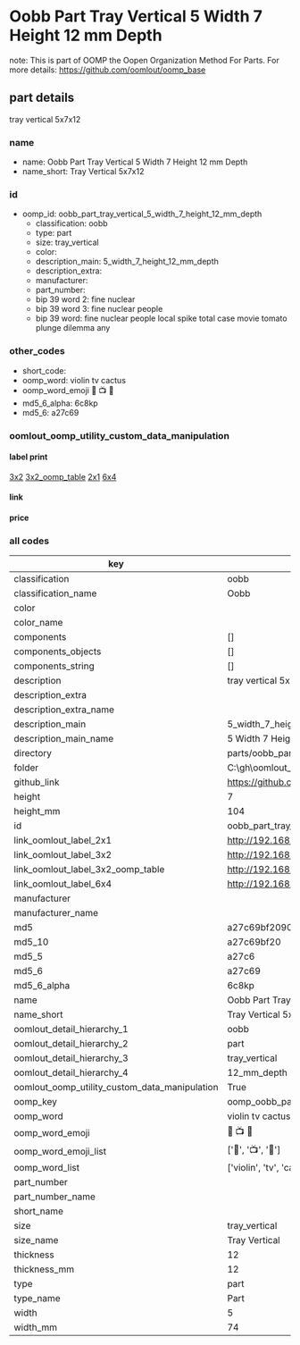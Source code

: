 # Oobb Part Tray Vertical 5 Width 7 Height 12 mm Depth  

note: This is part of OOMP the Oopen Organization Method For Parts. For more details: https://github.com/oomlout/oomp_base

##  part details
  



tray vertical 5x7x12



### name
* name: Oobb Part Tray Vertical 5 Width 7 Height 12 mm Depth
* name_short: Tray Vertical 5x7x12 
### id
* oomp_id: oobb_part_tray_vertical_5_width_7_height_12_mm_depth
  * classification: oobb
  * type: part
  * size: tray_vertical
  * color: 
  * description_main: 5_width_7_height_12_mm_depth
  * description_extra: 
  * manufacturer: 
  * part_number: 
  * bip 39 word 2: fine nuclear
  * bip 39 word 3: fine nuclear people
  * bip 39 word: fine nuclear people local spike total case movie tomato plunge dilemma any

### other_codes
* short_code: 
* oomp_word: violin tv cactus
* oomp_word_emoji :violin: :tv: :cactus:
* md5_6_alpha: 6c8kp
* md5_6: a27c69






### oomlout_oomp_utility_custom_data_manipulation
#### label print
[3x2](http://192.168.1.245:1112/?label=oomp%206c8kp)
[3x2_oomp_table](http://192.168.1.108:1112/?label=oomp%206c8kp)
[2x1](http://192.168.1.242:1112/?label=oomp%206c8kp)
[6x4](http://192.168.1.55:1112/?label=oomp%206c8kp)    

#### link

                              

#### price







### all codes 
| key | value |  
| --- | --- |  
| classification | oobb |  
| classification_name | Oobb |  
| color |  |  
| color_name |  |  
| components | [] |  
| components_objects | [] |  
| components_string | [] |  
| description | tray vertical 5x7x12 |  
| description_extra |  |  
| description_extra_name |  |  
| description_main | 5_width_7_height_12_mm_depth |  
| description_main_name | 5 Width 7 Height 12 mm Depth |  
| directory | parts/oobb_part_tray_vertical_5_width_7_height_12_mm_depth |  
| folder | C:\gh\oomlout_oobb_version_4_generated_parts\parts\oobb_part_tray_vertical_5_width_7_height_12_mm_depth |  
| github_link | https://github.com/oomlout/oomlout_oomp_part_src/tree/main/parts/oobb_part_tray_vertical_5_width_7_height_12_mm_depth |  
| height | 7 |  
| height_mm | 104 |  
| id | oobb_part_tray_vertical_5_width_7_height_12_mm_depth |  
| link_oomlout_label_2x1 | http://192.168.1.242:1112/?label=oomp%206c8kp |  
| link_oomlout_label_3x2 | http://192.168.1.245:1112/?label=oomp%206c8kp |  
| link_oomlout_label_3x2_oomp_table | http://192.168.1.108:1112/?label=oomp%206c8kp |  
| link_oomlout_label_6x4 | http://192.168.1.55:1112/?label=oomp%206c8kp |  
| manufacturer |  |  
| manufacturer_name |  |  
| md5 | a27c69bf2090e4679768e83545a5d2b6 |  
| md5_10 | a27c69bf20 |  
| md5_5 | a27c6 |  
| md5_6 | a27c69 |  
| md5_6_alpha | 6c8kp |  
| name | Oobb Part Tray Vertical 5 Width 7 Height 12 mm Depth |  
| name_short | Tray Vertical 5x7x12  |  
| oomlout_detail_hierarchy_1 | oobb |  
| oomlout_detail_hierarchy_2 | part |  
| oomlout_detail_hierarchy_3 | tray_vertical |  
| oomlout_detail_hierarchy_4 | 12_mm_depth |  
| oomlout_oomp_utility_custom_data_manipulation | True |  
| oomp_key | oomp_oobb_part_tray_vertical_5_width_7_height_12_mm_depth |  
| oomp_word | violin tv cactus |  
| oomp_word_emoji | :violin: :tv: :cactus: |  
| oomp_word_emoji_list | [':violin:', ':tv:', ':cactus:'] |  
| oomp_word_list | ['violin', 'tv', 'cactus'] |  
| part_number |  |  
| part_number_name |  |  
| short_name |  |  
| size | tray_vertical |  
| size_name | Tray Vertical |  
| thickness | 12 |  
| thickness_mm | 12 |  
| type | part |  
| type_name | Part |  
| width | 5 |  
| width_mm | 74 |  
